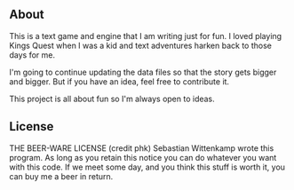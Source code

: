 ## About

This is a text game and engine that I am writing just for fun. I loved playing Kings Quest when I was a kid 
and text adventures harken back to those days for me.

I'm going to continue updating the data files so that the story gets bigger and bigger. But if you have an 
idea, feel free to contribute it. 

This project is all about fun so I'm always open to ideas.

## License

THE BEER-WARE LICENSE (credit phk)
Sebastian Wittenkamp wrote this program. As long as you retain this notice you can do whatever you want 
with this code. If we meet some day, and you think this stuff is worth it, you can buy me a beer in return.